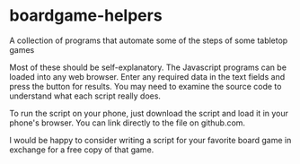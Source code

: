 # boardgame-helpers
A collection of programs that automate some of the steps of some tabletop games

Most of these should be self-explanatory.  The Javascript programs can be
loaded into any web browser.  Enter any required data in the text fields
and press the button for results.  You may need to examine the source code
to understand what each script really does.

To run the script on your phone, just download the script and load it
in your phone's browser.  You can link directly to the file on github.com.

I would be happy to consider writing a script for your favorite board
game in exchange for a free copy of that game.